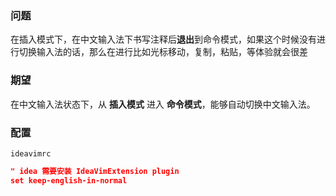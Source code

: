 ### 问题
在插入模式下，在中文输入法下书写注释后**退出**到命令模式，如果这个时候没有进行切换输入法的话，那么在进行比如光标移动，复制，粘贴，等体验就会很差

### 期望
在中文输入法状态下，从 **插入模式** 进入 **命令模式**，能够自动切换中文输入法。

### 配置
`ideavimrc`
```json
" idea 需要安装 IdeaVimExtension plugin
set keep-english-in-normal
```
